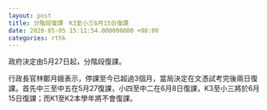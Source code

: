 ```yaml
---
layout: post
title: 分階段復課　K3至小三6月15日復課
date: 2020-05-05 15:11:54.000000000 +08:00
categories: rthk
---
```


政府決定由5月27日起，分階段復課。

行政長官林鄭月娥表示，停課至今已超過3個月，當局決定在文憑試考完後兩日復課。首先中三至中五在5月27復課，小四至中二在6月8日復課，K3至小三將於6月15日復課；而K1至K2本學年將不會復課。
